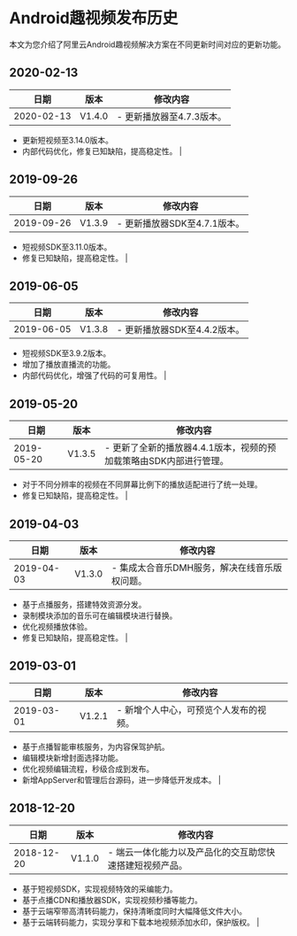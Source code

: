 # Android趣视频发布历史

本文为您介绍了阿里云Android趣视频解决方案在不同更新时间对应的更新功能。

## 2020-02-13

|**日期**|**版本**|**修改内容**|
|------|------|--------|
|2020-02-13|V1.4.0|-   更新播放器至4.7.3版本。
-   更新短视频至3.14.0版本。
-   内部代码优化，修复已知缺陷，提高稳定性。 |

## 2019-09-26

|**日期**|**版本**|**修改内容**|
|------|------|--------|
|2019-09-26|V1.3.9|-   更新播放器SDK至4.7.1版本。
-   短视频SDK至3.11.0版本。
-   修复已知缺陷，提高稳定性。 |

## 2019-06-05

|**日期**|**版本**|**修改内容**|
|------|------|--------|
|2019-06-05|V1.3.8|-   更新播放器SDK至4.4.2版本。
-   短视频SDK至3.9.2版本。
-   增加了播放直播流的功能。
-   内部代码优化，增强了代码的可复用性。 |

## 2019-05-20

|**日期**|**版本**|**修改内容**|
|------|------|--------|
|2019-05-20|V1.3.5|-   更新了全新的播放器4.4.1版本，视频的预加载策略由SDK内部进行管理。
-   对于不同分辨率的视频在不同屏幕比例下的播放适配进行了统一处理。
-   修复已知缺陷，提高稳定性。 |

## 2019-04-03

|**日期**|**版本**|**修改内容**|
|------|------|--------|
|2019-04-03|V1.3.0|-   集成太合音乐DMH服务，解决在线音乐版权问题。
-   基于点播服务，搭建特效资源分发。
-   录制模块添加的音乐可在编辑模块进行替换。
-   优化视频播放体验。
-   修复已知缺陷，提高稳定性。 |

## 2019-03-01

|**日期**|**版本**|**修改内容**|
|------|------|--------|
|2019-03-01|V1.2.1|-   新增个人中心，可预览个人发布的视频。
-   基于点播智能审核服务，为内容保驾护航。
-   编辑模块新增封面选择功能。
-   优化视频编辑流程，秒级合成到发布。
-   新增AppServer和管理后台源码，进一步降低开发成本。 |

## 2018-12-20

|**日期**|**版本**|**修改内容**|
|------|------|--------|
|2018-12-20|V1.1.0|-   端云一体化能力以及产品化的交互助您快速搭建短视频产品。
-   基于短视频SDK，实现视频特效的采编能力。
-   基于点播CDN和播放器SDK，实现视频秒播等能力。
-   基于云端窄带高清转码能力，保持清晰度同时大幅降低文件大小。
-   基于云端转码能力，实现分享和下载本地视频添加水印，保护版权。 |


